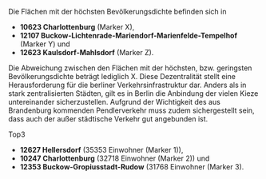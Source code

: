 Die Flächen mit der höchsten Bevölkerungsdichte befinden sich in 
* **10623 Charlottenburg** (Marker X), 
* **12107 Buckow-Lichtenrade-Mariendorf-Marienfelde-Tempelhof** (Marker Y) und 
* **12623 Kaulsdorf-Mahlsdorf** (Marker Z). 

Die Abweichung zwischen den Flächen mit der höchsten, bzw. geringsten Bevölkerungsdichte beträgt lediglich X. Diese Dezentralität 
stellt eine Herausforderung für die berliner Verkehrsinfrastruktur dar. Anders als in stark zentralisierten Städten, 
gilt es in Berlin die Anbindung der vielen Kieze untereinander sicherzustellen. Aufgrund der Wichtigkeit des
aus Brandenburg kommenden Pendlerverkehr muss zudem sichergestellt sein, dass auch der außer städtische Verkehr 
gut angebunden ist.

Top3
* **12627 Hellersdorf** (35353 Einwohner (Marker 1)), 
* **10247 Charlottenburg** (32718 Einwohner (Marker 2)) und 
* **12353 Buckow-Gropiusstadt-Rudow** (31768 Einwohner (Marker 3).